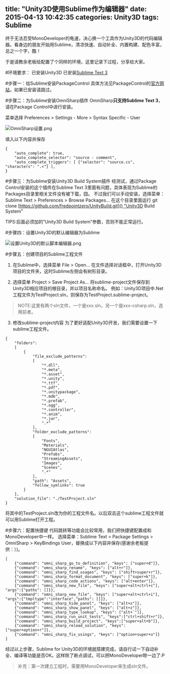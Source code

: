 title: "Unity3D使用Sublime作为编辑器"
date: 2015-04-13 10:42:35
categories: Unity3D
tags: Sublime
---
终于无法忍受MonoDeveloper的龟速，决心换一个工具作为Unity3D的代码编辑器。看身边的朋友开始用Sublime，清凉快速、自动补全、内置构建、配色丰富，总之一个字，酷！

于是请教余老板给配置了个同样的环境，这里记录下过程，分享给大家。

#环境要求：
已安装Unity3D
已安装[Sublime Text 3](http://www.sublimetext.com/3)

#步骤一：给Sublime安装PackageControl
具体方法见PackageControl的[官方网站](https://packagecontrol.io)，如果已安装请跳过。

#步骤二：为Sublime安装OmniSharp插件
OmniSharp**只支持Sublime Text 3**，请在Package Control中进行安装。

菜单选择 Preferences > Settings - More > Syntax Specific - User

![OmniSharp设置.png](/images/4e00efe8f4c0be8ba100cf95a02bb048952cc12c.png)

填入以下内容并保存

```
{
    "auto_complete": true,
    "auto_complete_selector": "source - comment",
    "auto_complete_triggers": [ {"selector": "source.cs", "characters": ".<"} ],
}
```

#步骤三：为Sublime安装Unity3D Build System插件
经测试，通过Package Control安装的这个插件在Sublime Text 3里面有问题，具体表现为Sublime的Packages目录里相关文件没有被下载，囧。
不过我们可以手动安装，选择菜单：Sublime Text > Preferences > Browse Packages...
在这个目录里面运行
git clone [https://github.com/fredpointzero/UnityBuild.git]() "Unity3D Build System"

TIPS:后面必须加的”Unity3D Build System”参数，否则不能正常运行。

#步骤四：设置Unity3D的默认编辑器为Sublime

![设置Unity3D的默认脚本编辑器.png](/images/9b3959bc0da7d1af66af6e97e2df46b137022bb9.png)

#步骤五：创建项目的Sublime工程文件
1. 在Sublime中，选择菜单 File > Open…
在文件选择对话框中，打开Unity3D项目的文件夹，这时Sublime左侧会有树形目录。

2. 选择菜单 Project > Save Project As...
将sublime-project文件保存到Unity3D相应项目的根目录，并以项目名称命名。
例如：Unity3D项目中.Net工程文件为TestProject.sln，则保存为TestProject.sublime-project。
>NOTE:这里有两个sln文件，一个是xxx.sln，另一个是xxx-csharp.sln，选用前者。

3. 修改sublime-project内容
为了更好适配Unity3D开发，我们需要设置一下sublime工程文件。

```
{
    "folders":
    [
        {
            "file_exclude_patterns":
            [
                "*.dll",
                "*.meta",
                "*.asset",
                "*.unity",
                "*.ttf",
                "*.pdf",
                "*.unitypackage",
                "*.mdb",
                "*.prefab",
                "*.ogg",
                "*.controller",
                "*.anim",
                "*.jar",
                ".*"
            ],
            "folder_exclude_patterns":
            [
                "Fonts",
                "Materials",
                "NGUIAtlas",
                "Prefabs",
                "StreamingAssets",
                "Images",
                "Scenes",
                ".*"
            ],
            "path": "Assets",
            "follow_symlinks": true
        }
    ],
    "solution_file": "./TestProject.sln"
}
```

将其中的TestProject.sln改为你的工程文件名。以后双击这个sublime工程文件就可以用Sublime打开工程。

#步骤六：配置快捷键
代码跳转等功能会比较常用，我们把快捷键配置成和MonoDeveloper中一样。
选择菜单：Sublime Text > Package Settings > OmniSharp > KeyBindings User，替换成以下内容并保存(感谢余老板提供：）)。

```
[
    {"command": "omni_sharp_go_to_definition", "keys": ["super+d"]},
    {"command": "omni_sharp_rename", "keys": ["alt+r"]},
    {"command": "omni_sharp_find_usages", "keys": ["shift+super+r"]},
    {"command": "omni_sharp_format_document", "keys": ["super+k"]},
    {"command": "omni_sharp_code_actions", "keys": ["alt+enter"]},
    {"command": "omni_sharp_new_file", "keys": ["super+alt+ctrl+c"], "args":{"paths": []}},
    {"command": "omni_sharp_new_file", "keys": ["super+alt+ctrl+i"], "args":{"tmpltype":"interface","paths": []}},
    {"command": "omni_sharp_hide_panel", "keys": ["alt+x"]},
    {"command": "omni_sharp_show_panel", "keys": ["alt+z"]},
    {"command": "omni_sharp_type_lookup", "keys": ["alt+`"]},
    {"command": "omni_sharp_run_unit_tests", "keys":["ctrl+shift+r"]},
    {"command": "omni_sharp_build_project", "keys":["super+alt+b"]},
    {"command": "omni_sharp_reload_solution", "keys": ["super+option+r"]},
    {"command": "omni_sharp_fix_usings", "keys": ["option+super+u"]}
]
```

经过以上步骤，Sublime for Unity3D的环境就搭建完成，请自行试一下自动补全、编译等功能是否OK。这样除了断点调试，可以把MonoDeveloper晾一边了:P

>补充：第一次建立工程时，需要用MonoDeveloper来生成sln文件。



